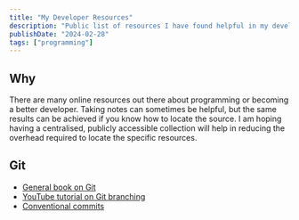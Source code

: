 ```yaml
---
title: "My Developer Resources"
description: "Public list of resources I have found helpful in my developer journey"
publishDate: "2024-02-28"
tags: ["programming"]
---
```


## Why

There are many online resources out there about programming or becoming a better developer. Taking notes can sometimes be helpful, but the same results can be achieved if you know how to locate the source. I am hoping having a centralised, publicly accessible collection will help in reducing the overhead required to locate the specific resources.

## Git
- [General book on Git](https://git-scm.com/book/en/v2/)
- [YouTube tutorial on Git branching](https://youtu.be/e2IbNHi4uCI?si=w_4B0TKyFAcAFUqo)
- [Conventional commits](https://www.conventionalcommits.org/en/v1.0.0/)

